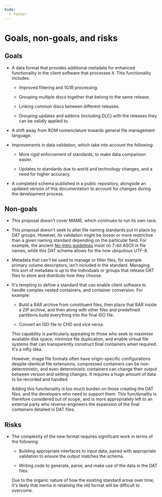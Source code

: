 ```yaml
---
hide:
  - footer
---
```


# Goals, non-goals, and risks

## Goals

* A data format that provides additional metadata for enhanced functionality in the client
  software that processes it. This functionality includes:

    * Improved filtering and 1G1R processing.

    * Grouping multiple discs together that belong to the same release.

    * Linking common discs between different releases.

    * Grouping updates and addons (including DLC) with the releases they can be validly
      applied to.

* A shift away from ROM nomenclature towards general file management language.

* Improvements in data validation, which take into account the following:

    * More rigid enforcement of standards, to make data comparison easier.

    * Updates to standards due to world and technology changes, and a need for higher
      accuracy.

* A completed schema published in a public repository, alongside an updated version of
  this documentation to account for changes during the development process.

## Non-goals

* This proposal doesn't cover MAME, which continues to run its own race.

* This proposal doesn't seek to alter file naming standards put in place by DAT groups.
  However, its validation might be looser or more restrictive than a given naming standard
  depending on the particular field. For example, the ancient
  [No-Intro guidelines](https://datomatic.no-intro.org/stuff/The%20Official%20No-Intro%20Convention%20(20071030).pdf)
  insist on 7-bit ASCII in file names, while this DAT schema allows for the now ubiquitous
  UTF-8.

* Metadata that can't be used to manage or filter files, for example primary volume
  descriptors, isn't included in the standard. Managing this sort of metadata is up to the
  individuals or groups that release DAT files to store and distribute how they choose.

* It's tempting to define a standard that can enable client software to handle complex
  nested containers, and container conversion. For example:

    * Build a RAR archive from constituent files, then place that RAR inside a ZIP
      archive, and then along with other files and predefined partitions build everything
      into the final ISO file.

    * Convert an ISO file to CHD and vice versa.

    This capability is particularly appealing to those who seek to maximise available disk
    space, minimize file duplication, and enable virtual file systems that can
    transparently construct final containers when required. It's a nifty idea.

    However, image file formats often have origin-specific configurations despite
    identical file extensions, compressed containers can be non-deterministic, and even
    deterministic containers can change their output between version and setting changes.
    It requires a huge amount of data to be recorded and handled.

    Adding this functionality is too much burden on those creating the DAT files, and the
    developers who need to support them. This functionality is therefore considered out of
    scope, and is more appropriately left to an external party who reverse-engineers the
    expansion of the final containers detailed in DAT files.

## Risks

* The complexity of the new format requires significant work in terms of the following:

    * Building appropriate interfaces to input data, paired with appropriate validation to
      ensure the output matches the schema.

    * Writing code to generate, parse, and make use of the data in the DAT files.

    Due to the organic nature of how the existing standard arose over time, it's likely
    that inertia in retaining the old format will be difficult to overcome.

